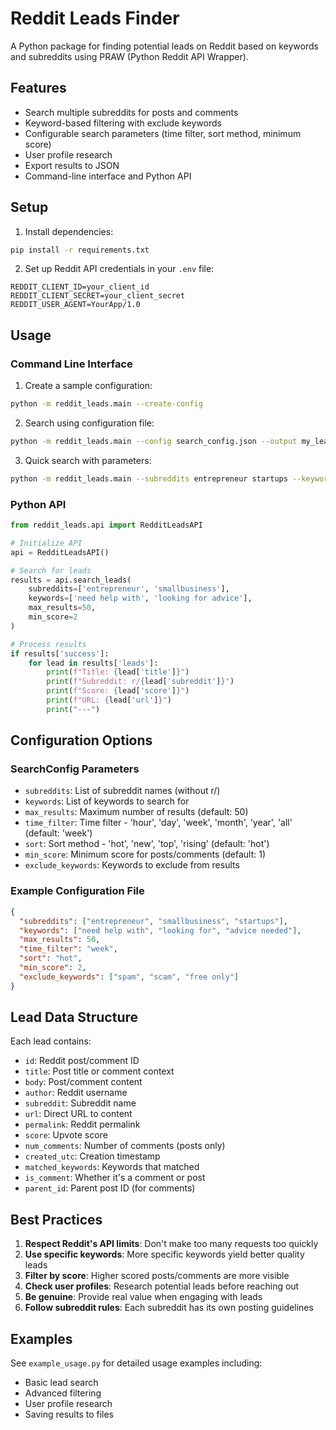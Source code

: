 # Reddit Leads Finder

A Python package for finding potential leads on Reddit based on keywords and subreddits using PRAW (Python Reddit API Wrapper).

## Features

- Search multiple subreddits for posts and comments
- Keyword-based filtering with exclude keywords
- Configurable search parameters (time filter, sort method, minimum score)
- User profile research
- Export results to JSON
- Command-line interface and Python API

## Setup

1. Install dependencies:
```bash
pip install -r requirements.txt
```

2. Set up Reddit API credentials in your `.env` file:
```
REDDIT_CLIENT_ID=your_client_id
REDDIT_CLIENT_SECRET=your_client_secret
REDDIT_USER_AGENT=YourApp/1.0
```

## Usage

### Command Line Interface

1. Create a sample configuration:
```bash
python -m reddit_leads.main --create-config
```

2. Search using configuration file:
```bash
python -m reddit_leads.main --config search_config.json --output my_leads.json
```

3. Quick search with parameters:
```bash
python -m reddit_leads.main --subreddits entrepreneur startups --keywords "need help" "looking for" --max-results 25
```

### Python API

```python
from reddit_leads.api import RedditLeadsAPI

# Initialize API
api = RedditLeadsAPI()

# Search for leads
results = api.search_leads(
    subreddits=['entrepreneur', 'smallbusiness'],
    keywords=['need help with', 'looking for advice'],
    max_results=50,
    min_score=2
)

# Process results
if results['success']:
    for lead in results['leads']:
        print(f"Title: {lead['title']}")
        print(f"Subreddit: r/{lead['subreddit']}")
        print(f"Score: {lead['score']}")
        print(f"URL: {lead['url']}")
        print("---")
```

## Configuration Options

### SearchConfig Parameters

- `subreddits`: List of subreddit names (without r/)
- `keywords`: List of keywords to search for
- `max_results`: Maximum number of results (default: 50)
- `time_filter`: Time filter - 'hour', 'day', 'week', 'month', 'year', 'all' (default: 'week')
- `sort`: Sort method - 'hot', 'new', 'top', 'rising' (default: 'hot')
- `min_score`: Minimum score for posts/comments (default: 1)
- `exclude_keywords`: Keywords to exclude from results

### Example Configuration File

```json
{
  "subreddits": ["entrepreneur", "smallbusiness", "startups"],
  "keywords": ["need help with", "looking for", "advice needed"],
  "max_results": 50,
  "time_filter": "week",
  "sort": "hot",
  "min_score": 2,
  "exclude_keywords": ["spam", "scam", "free only"]
}
```

## Lead Data Structure

Each lead contains:
- `id`: Reddit post/comment ID
- `title`: Post title or comment context
- `body`: Post/comment content
- `author`: Reddit username
- `subreddit`: Subreddit name
- `url`: Direct URL to content
- `permalink`: Reddit permalink
- `score`: Upvote score
- `num_comments`: Number of comments (posts only)
- `created_utc`: Creation timestamp
- `matched_keywords`: Keywords that matched
- `is_comment`: Whether it's a comment or post
- `parent_id`: Parent post ID (for comments)

## Best Practices

1. **Respect Reddit's API limits**: Don't make too many requests too quickly
2. **Use specific keywords**: More specific keywords yield better quality leads
3. **Filter by score**: Higher scored posts/comments are more visible
4. **Check user profiles**: Research potential leads before reaching out
5. **Be genuine**: Provide real value when engaging with leads
6. **Follow subreddit rules**: Each subreddit has its own posting guidelines

## Examples

See `example_usage.py` for detailed usage examples including:
- Basic lead search
- Advanced filtering
- User profile research
- Saving results to files